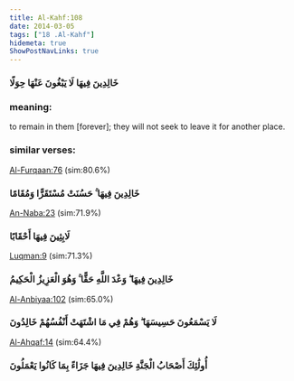 ```yaml
---
title: Al-Kahf:108
date: 2014-03-05
tags: ["18 .Al-Kahf"]
hidemeta: true 
ShowPostNavLinks: true 
---
```

### خَالِدِينَ فِيهَا لَا يَبْغُونَ عَنْهَا حِوَلًا
### meaning: 
to remain in them [forever]; they will not seek to leave it for another place.
### similar verses: 

[Al-Furqaan:76](/25/76) (sim:80.6%)

### خَالِدِينَ فِيهَا ۚ حَسُنَتْ مُسْتَقَرًّا وَمُقَامًا

[An-Naba:23](/78/23) (sim:71.9%)

### لَابِثِينَ فِيهَا أَحْقَابًا

[Luqman:9](/31/9) (sim:71.3%)

### خَالِدِينَ فِيهَا ۖ وَعْدَ اللَّهِ حَقًّا ۚ وَهُوَ الْعَزِيزُ الْحَكِيمُ

[Al-Anbiyaa:102](/21/102) (sim:65.0%)

### لَا يَسْمَعُونَ حَسِيسَهَا ۖ وَهُمْ فِي مَا اشْتَهَتْ أَنْفُسُهُمْ خَالِدُونَ

[Al-Ahqaf:14](/46/14) (sim:64.4%)

### أُولَٰئِكَ أَصْحَابُ الْجَنَّةِ خَالِدِينَ فِيهَا جَزَاءً بِمَا كَانُوا يَعْمَلُونَ
